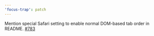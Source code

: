 ```yaml
---
'focus-trap': patch
---
```


Mention special Safari setting to enable normal DOM-based tab order in README. [#783](https://github.com/focus-trap/focus-trap/issues/783)

